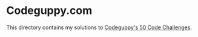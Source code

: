 # Codeguppy.com



This directory contains my solutions to [Codeguppy's 50 Code Challenges](https://codeguppy.com/site/download/50_coding_challenges.pdf).
